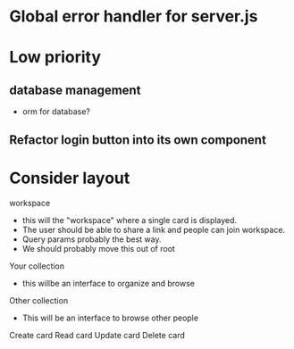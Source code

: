 # Global error handler for server.js

# Low priority

## database management

- orm for database?

## Refactor login button into its own component

# Consider layout

workspace

- this will the "workspace" where a single card is displayed.
- The user should be able to share a link and people can join workspace.
- Query params probably the best way.
- We should probably move this out of root

Your collection

- this willbe an interface to organize and browse

Other collection

- This will be an interface to browse other people

Create card
Read card
Update card
Delete card
